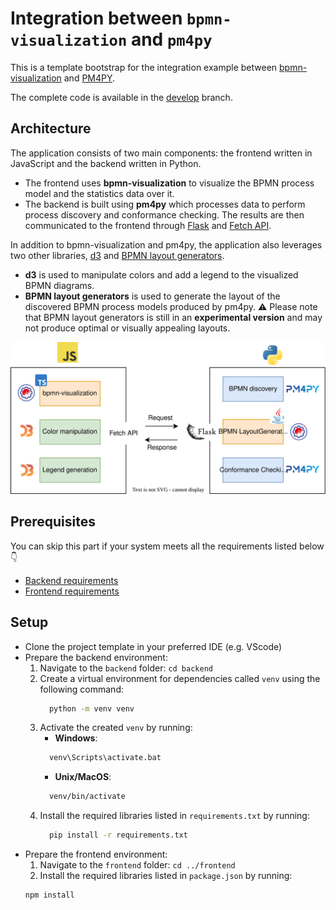 # Integration between `bpmn-visualization` and `pm4py`
This is a template bootstrap for the integration example between [bpmn-visualization](https://github.com/process-analytics/bpmn-visualization-js/) and [PM4PY](https://github.com/pm4py).

The complete code is available in the [develop](https://github.com/assynour/bpmn-visualization-pm4py/tree/develop) branch.

## Architecture
The application consists of two main components: the frontend written in JavaScript and the backend written in Python. 
* The frontend uses **bpmn-visualization** to visualize the BPMN process model and the statistics data over it. 
* The backend is built using **pm4py** which processes data to perform process discovery and conformance checking. The results are then communicated to the frontend through [Flask](https://flask.palletsprojects.com/) and [Fetch API](https://developer.mozilla.org/en-US/docs/Web/API/Fetch_API).

In addition to bpmn-visualization and pm4py, the application also leverages two other libraries, [d3](https://d3js.org/) and [BPMN layout generators](https://github.com/process-analytics/bpmn-layout-generators). 
* **d3** is used to manipulate colors and add a legend to the visualized BPMN diagrams.
* **BPMN layout generators** is used to generate the layout of the discovered BPMN process models produced by pm4py. ⚠️ Please note that BPMN layout generators is still in an **experimental version** and may not produce optimal or visually appealing layouts.

![Application architecture](./architecture/architecture.svg)

## Prerequisites

You can skip this part if your system meets all the requirements listed below 👇

* [Backend requirements](./backend/README.md)
* [Frontend requirements](./frontend/README.md)


## Setup
* Clone the project template in your preferred IDE (e.g. VScode)
* Prepare the backend environment:
    1. Navigate to the `backend` folder: `cd backend`
    2. Create a virtual environment for dependencies called `venv` using the following command: 
        ```sh 
          python -m venv venv
        ```
    3. Activate the created `venv` by running:
        * **Windows**: 
        ```sh 
          venv\Scripts\activate.bat
        ```
        * **Unix/MacOS**:
        ```sh
          venv/bin/activate
        ```
    4. Install the required libraries listed in `requirements.txt` by running:
        ```sh
          pip install -r requirements.txt
        ```
* Prepare the frontend environment:
    1. Navigate to the `frontend` folder: `cd ../frontend` 
    2. Install the required libraries listed in `package.json` by running:
    ```sh
    npm install
    ```


